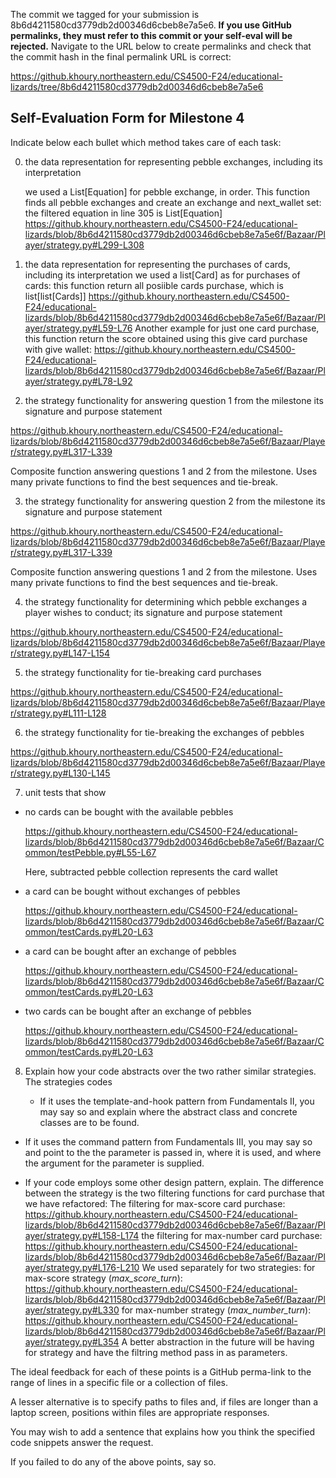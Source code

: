 The commit we tagged for your submission is 8b6d4211580cd3779db2d00346d6cbeb8e7a5e6.
**If you use GitHub permalinks, they must refer to this commit or your self-eval will be rejected.**
Navigate to the URL below to create permalinks and check that the commit hash in the final permalink URL is correct:

https://github.khoury.northeastern.edu/CS4500-F24/educational-lizards/tree/8b6d4211580cd3779db2d00346d6cbeb8e7a5e6

## Self-Evaluation Form for Milestone 4

Indicate below each bullet which method takes care of each task:

0. the data representation for representing pebble exchanges,
   including its interpretation

   we used a List[Equation] for pebble exchange, in order.
   This function finds all pebble exchanges and create an exchange and next_wallet set:
   the filtered equation in line 305 is List[Equation]
https://github.khoury.northeastern.edu/CS4500-F24/educational-lizards/blob/8b6d4211580cd3779db2d00346d6cbeb8e7a5e6f/Bazaar/Player/strategy.py#L299-L308 

1. the data representation for representing the purchases of cards,
   including its interpretation
   we used a list[Card] as for purchases of cards:
   this function return all posiible cards purchase, which is list[list[Cards]]
   https://github.khoury.northeastern.edu/CS4500-F24/educational-lizards/blob/8b6d4211580cd3779db2d00346d6cbeb8e7a5e6f/Bazaar/Player/strategy.py#L59-L76
   Another example for just one card purchase, this function return the score obtained using this give  card purchase with give wallet:
   https://github.khoury.northeastern.edu/CS4500-F24/educational-lizards/blob/8b6d4211580cd3779db2d00346d6cbeb8e7a5e6f/Bazaar/Player/strategy.py#L78-L92

3. the strategy functionality for answering question 1 from the milestone
   its signature and purpose statement 

https://github.khoury.northeastern.edu/CS4500-F24/educational-lizards/blob/8b6d4211580cd3779db2d00346d6cbeb8e7a5e6f/Bazaar/Player/strategy.py#L317-L339

Composite function answering questions 1 and 2 from the milestone. Uses many private functions to find the best sequences and tie-break.

3. the strategy functionality for answering question 2 from the milestone
   its signature and purpose statement 

https://github.khoury.northeastern.edu/CS4500-F24/educational-lizards/blob/8b6d4211580cd3779db2d00346d6cbeb8e7a5e6f/Bazaar/Player/strategy.py#L317-L339

Composite function answering questions 1 and 2 from the milestone. Uses many private functions to find the best sequences and tie-break.

4. the strategy functionality for determining which pebble exchanges a
   player wishes to conduct; its signature and purpose statement 

https://github.khoury.northeastern.edu/CS4500-F24/educational-lizards/blob/8b6d4211580cd3779db2d00346d6cbeb8e7a5e6f/Bazaar/Player/strategy.py#L147-L154

5. the strategy functionality for tie-breaking card purchases

https://github.khoury.northeastern.edu/CS4500-F24/educational-lizards/blob/8b6d4211580cd3779db2d00346d6cbeb8e7a5e6f/Bazaar/Player/strategy.py#L111-L128

6. the strategy functionality for tie-breaking the exchanges of pebbles
   
https://github.khoury.northeastern.edu/CS4500-F24/educational-lizards/blob/8b6d4211580cd3779db2d00346d6cbeb8e7a5e6f/Bazaar/Player/strategy.py#L130-L145

7. unit tests that show

  - no cards can be bought with the available pebbles

    https://github.khoury.northeastern.edu/CS4500-F24/educational-lizards/blob/8b6d4211580cd3779db2d00346d6cbeb8e7a5e6f/Bazaar/Common/testPebble.py#L55-L67

    Here, subtracted pebble collection represents the card wallet 

  - a card can be bought without exchanges of pebbles
    
    https://github.khoury.northeastern.edu/CS4500-F24/educational-lizards/blob/8b6d4211580cd3779db2d00346d6cbeb8e7a5e6f/Bazaar/Common/testCards.py#L20-L63

  - a card can be bought after an exchange of pebbles
    
    https://github.khoury.northeastern.edu/CS4500-F24/educational-lizards/blob/8b6d4211580cd3779db2d00346d6cbeb8e7a5e6f/Bazaar/Common/testCards.py#L20-L63

  - two cards can be bought after an exchange of pebbles

    https://github.khoury.northeastern.edu/CS4500-F24/educational-lizards/blob/8b6d4211580cd3779db2d00346d6cbeb8e7a5e6f/Bazaar/Common/testCards.py#L20-L63

8. Explain how your code abstracts over the two rather similar
   strategies.
   The strategies codes

   - If it uses the template-and-hook pattern from Fundamentals II,
     you may say so and explain where the abstract class and concrete
     classes are to be found.

  - If it uses the command pattern from Fundamentals III, you may say
    so and point to the the parameter is passed in, where it is used,
    and where the argument for the parameter is supplied.

  - If your code employs some other design pattern, explain.
The difference between the strategy is the two filtering functions for card purchase that we have refactored:
The filtering for max-score card purchase:
https://github.khoury.northeastern.edu/CS4500-F24/educational-lizards/blob/8b6d4211580cd3779db2d00346d6cbeb8e7a5e6f/Bazaar/Player/strategy.py#L158-L174
the filtering for max-number card purchase:
https://github.khoury.northeastern.edu/CS4500-F24/educational-lizards/blob/8b6d4211580cd3779db2d00346d6cbeb8e7a5e6f/Bazaar/Player/strategy.py#L176-L210
We used separately for two strategies:
for max-score strategy (*max_score_turn*):
https://github.khoury.northeastern.edu/CS4500-F24/educational-lizards/blob/8b6d4211580cd3779db2d00346d6cbeb8e7a5e6f/Bazaar/Player/strategy.py#L330
for max-number strategy (*max_number_turn*):
https://github.khoury.northeastern.edu/CS4500-F24/educational-lizards/blob/8b6d4211580cd3779db2d00346d6cbeb8e7a5e6f/Bazaar/Player/strategy.py#L354
A better abstraction in the future will be having for strategy and have the filtring method pass in as parameters. <br>


   
The ideal feedback for each of these points is a GitHub perma-link to
the range of lines in a specific file or a collection of files.

A lesser alternative is to specify paths to files and, if files are
longer than a laptop screen, positions within files are appropriate
responses.

You may wish to add a sentence that explains how you think the
specified code snippets answer the request.

If you failed to do any of the above points, say so.

